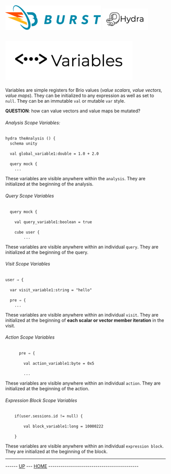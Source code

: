 ![Burst](../../../documentation/burst_h_small.png "") ![](../../doc/hydra_small.png "")
--
![](variables.png "")
--

Variables are simple registers for Brio values (_value scalars, value vectors, value maps_). They
can be initialized to any expression as well as set to `null`. They can be an immutable `val` or
mutable `var` style. 

__QUESTION__: how can value vectors and value maps be mutated?

###### Analysis Scope Variables:

    hydra theAnalysis () {
      schema unity
    
      val global_variable1:double = 1.0 + 2.0
    
      query mock {
        ...


These variables are visible anywhere within the `analysis`. They are initialized at
the beginning of the analysis.
    
###### Query Scope Variables

      query mock {
    
        val query_variable1:boolean = true
    
        cube user {
            ...


These variables are visible anywhere within an individual `query`. They are initialized at
the beginning of the query.
    
###### Visit Scope Variables

    user ⇒ {
    
      var visit_variable1:string = "hello"
      
      pre ⇒ {
        ...


These variables are visible anywhere within an individual `visit`. They are initialized at
the beginning of __each scalar or vector member iteration__ in the visit.
    
###### Action Scope Variables
          pre ⇒ {
          
            val action_variable1:byte = 0x5
            
            ...

These variables are visible anywhere within an individual `action`. They are initialized at
the beginning of the action. 
    
###### Expression Block Scope Variables

        if(user.sessions.id != null) {
        
            val block_variable1:long = 10000222
            
        }


These variables are visible anywhere within an individual `expression block`. They are initialized at
the beginning of the block.

---
------ [UP](../readme.md) ---  [HOME](../../readme.md) --------------------------------------------
